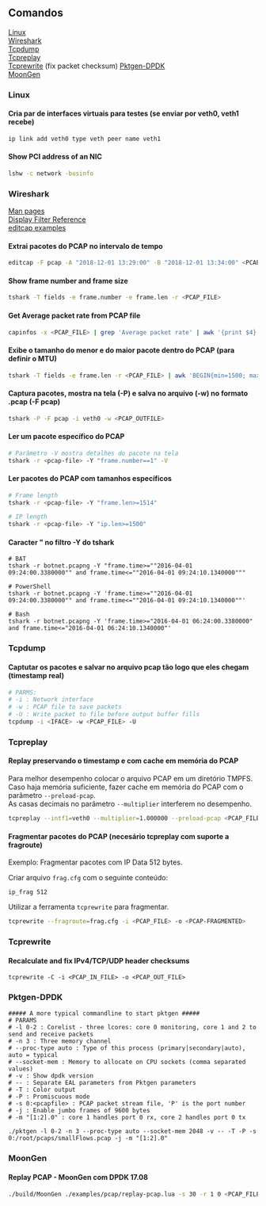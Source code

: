 ## Comandos
[Linux](#linux)  
[Wireshark](#wireshark)  
[Tcpdump](#tcpdump)  
[Tcpreplay](#tcpreplay)  
[Tcprewrite](#tcprewrite) (fix packet checksum) 
[Pktgen-DPDK](#pktgen-dpdk)  
[MoonGen](#moongen)  



### Linux
#### Cria par de interfaces virtuais para testes (se enviar por veth0, veth1 recebe)
```bash
ip link add veth0 type veth peer name veth1
```
#### Show PCI address of an NIC
```bash
lshw -c network -businfo
```

### Wireshark
[Man pages](https://www.wireshark.org/docs/man-pages/)  
[Display Filter Reference](https://osqa-ask.wireshark.org/questions/41152/how-to-check-if-fragmentation-is-happeningfith)  
[editcap examples](https://www.wireshark.org/docs/man-pages/editcap.html#EXAMPLES)  
#### Extrai pacotes do PCAP no intervalo de tempo
```bash
editcap -F pcap -A "2018-12-01 13:29:00" -B "2018-12-01 13:34:00" <PCAP_INFILE> <PCAP_OUTFILE>
```
#### Show frame number and frame size
```bash
tshark -T fields -e frame.number -e frame.len -r <PCAP_FILE>
```
####  Get Average packet rate from PCAP file
```bash
capinfos -x <PCAP_FILE> | grep 'Average packet rate' | awk '{print $4}' | tr -d ',.'
```
#### Exibe o tamanho do menor e do maior pacote dentro do PCAP (para definir o MTU)
```bash
tshark -T fields -e frame.len -r <PCAP_FILE> | awk 'BEGIN{min=1500; max=0}{if ($1<0+min) min=$1; else if($1>0+max) max=$1} END{print "Min packet: "min; print "Max packet: "max}'
```
#### Captura pacotes, mostra na tela (-P) e salva no arquivo (-w) no formato .pcap (-F pcap)
```bash
tshark -P -F pcap -i veth0 -w <PCAP_OUTFILE>
```
#### Ler um pacote específico do PCAP
```bash
# Parâmetro -V mostra detalhes do pacote na tela
tshark -r <pcap-file> -Y "frame.number==1" -V
```
#### Ler pacotes do PCAP com tamanhos específicos
```bash
# Frame length
tshark -r <pcap-file> -Y "frame.len>=1514"

# IP length
tshark -r <pcap-file> -Y "ip.len>=1500"
```
#### Caracter " no filtro -Y do tshark
```
# BAT
tshark -r botnet.pcapng -Y "frame.time>=""2016-04-01 09:24:00.3380000"" and frame.time<=""2016-04-01 09:24:10.1340000"""

# PowerShell
tshark -r botnet.pcapng -Y 'frame.time>=""2016-04-01 09:24:00.3380000"" and frame.time<=""2016-04-01 09:24:10.1340000""'

# Bash
tshark -r botnet.pcapng -Y 'frame.time>="2016-04-01 06:24:00.3380000" and frame.time<="2016-04-01 06:24:10.1340000"'

```

### Tcpdump
#### Captutar os pacotes e salvar no arquivo pcap tão logo que eles chegam (timestamp real)
```bash
# PARMS:
# -i : Network interface
# -w : PCAP file to save packets
# -U : Write packet to file before output buffer fills
tcpdump -i <IFACE> -w <PCAP_FILE> -U
```

### Tcpreplay
#### Replay preservando o timestamp e com cache em memória do PCAP
Para melhor desempenho colocar o arquivo PCAP em um diretório TMPFS.  
Caso haja memória suficiente, fazer cache em memória do PCAP com o parâmetro `--preload-pcap`.  
As casas decimais no parâmetro `--multiplier` interferem no desempenho.
```bash
tcpreplay --intf1=veth0 --multiplier=1.000000 --preload-pcap <PCAP_FILE>
```

#### Fragmentar pacotes do PCAP (necesário tcpreplay com suporte a fragroute)
Exemplo: Fragmentar pacotes com IP Data 512 bytes.  

Criar arquivo `frag.cfg` com o seguinte conteúdo:
```
ip_frag 512
```
Utilizar a ferramenta `tcprewrite` para fragmentar.
```bash
tcprewrite --fragroute=frag.cfg -i <PCAP_FILE> -o <PCAP-FRAGMENTED>
```

### Tcprewrite

#### Recalculate and fix IPv4/TCP/UDP header checksums
```
tcprewrite -C -i <PCAP_IN_FILE> -o <PCAP_OUT_FILE>
```


### Pktgen-DPDK
```
##### A more typical commandline to start pktgen #####
# PARAMS
# -l 0-2 : Corelist - three lcores: core 0 monitoring, core 1 and 2 to send and receive packets
# -n 3 : Three memory channel
# --proc-type auto : Type of this process (primary|secondary|auto), auto = typical
# --socket-mem : Memory to allocate on CPU sockets (comma separated values)
# -v : Show dpdk version
# -- : Separate EAL parameters from Pktgen parameters
# -T : Color output
# -P : Promiscuous mode
# -s 0:<pcapfile> : PCAP packet stream file, 'P' is the port number
# -j : Enable jumbo frames of 9600 bytes
# -m "[1:2].0" : core 1 handles port 0 rx, core 2 handles port 0 tx

./pktgen -l 0-2 -n 3 --proc-type auto --socket-mem 2048 -v -- -T -P -s 0:/root/pcaps/smallFlows.pcap -j -m "[1:2].0"
```

### MoonGen
#### Replay PCAP - MoonGen com DPDK 17.08
```bash
./build/MoonGen ./examples/pcap/replay-pcap.lua -s 30 -r 1 0 <PCAP_FILE>
```

